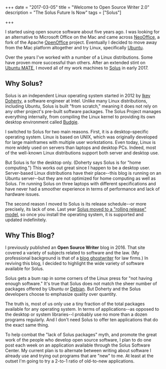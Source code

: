 +++
date = "2017-03-05"
title = "Welcome to Open Source Writer 2.0"
description = "The Solus Future Is Now"
tags = ["Solus"]

+++

I started using open source software about five years ago. I was looking for an alternative to Microsoft Office on the Mac and came across [NeoOffice](https://www.neooffice.org/neojava/en/index.php), a fork of the Apache [OpenOffice](https://www.openoffice.org/) project. Eventually I decided to move away from the Mac platform altogether and try Linux, specifically [Ubuntu](https://ubuntu.com).

Over the years I've worked with a number of a Linux distributions. Some have proven more successful than others. After an extended stint on [Ubuntu MATE](https://start.ubuntu-mate.org/), I moved all of my work machines to [Solus](https://solus-project.com/) in early 2017.

## Why Solus?

Solus is an independent Linux operating system started in 2012 by [Ikey Doherty](https://github.com/ikeydoherty), a software engineer at Intel. Unlike many Linux distributions, including Ubuntu, Solus is built "from scratch," meaning it does not rely on any other project's pre-built software packages. The Solus Project manages everything internally, from compiling the Linux kernel to providing its own desktop environment called [Budgie](https://budgie-desktop.org/home/).

I switched to Solus for two main reasons. First, it is a desktop-specific operating system. Linux is based on UNIX, which was originally developed for large mainframes with multiple user workstations. Even today, Linux is more widely used on servers than laptops and desktop PCs. Indeed, most of the well-known Linux distributions support both server and desktop use.

But Solus is for the desktop only. (Doherty says Solus is for "home computing.") This works out great since I happen to be a desktop user. Server-based Linux distributions have their place--this blog is running on an Ubuntu server--but they are not optimized for home computing as well as Solus. I'm running Solus on three laptops with different specifications and have never had a smoother experience in terms of performance and lack of hardware issues.

The second reason I moved to Solus is its release schedule--or more precisely, its lack of one. Last year [Solus moved to a "rolling release" model](https://solus-project.com/2016/07/10/this-week-in-solus-install-31/), so once you install the operating system, it is supported and updated indefinitely.


## Why This Blog?

I previously published an **Open Source Writer** blog in 2016. That site covered a variety of subjects related to software and the law. (My professional background is that of a [blog ghostwriter](https://skipoliva.com) for law firms.) In reviving this blog, I decided to highlight the wide variety of software available for Solus.

Solus gets a bum rap in some corners of the Linux press for "not having enough software." It's true that Solus does not match the sheer number of packages offered by Ubuntu or [Debian](https://debian.org). But Doherty and the Solus developers choose to emphasize quality over quantity.

The truth is, most of us only use a tiny fraction of the total packages available for any operating system. In terms of applications--as opposed to the desktop or system libraries--I probably use no more than a dozen programs regularly. And I don't need Solus to offer ten applications that do the exact same thing.

To help combat the "lack of Solus packages" myth, and promote the great work of the people who develop open source software, I plan to do one post each week on an application available through the Solus Software Center. My current plan is to alternate between writing about software I already use and trying out programs that are "new" to me. At least at the outset I'm going to try a 2-to-1 ratio of old-to-new applications.